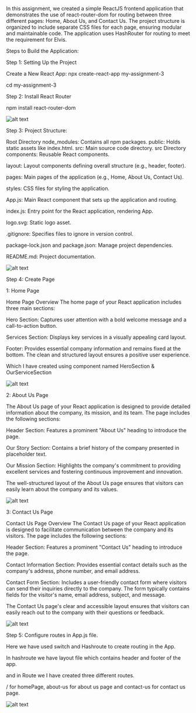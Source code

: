 In this assignment, we created a simple ReactJS frontend application that demonstrates the use of react-router-dom for routing between three different pages: Home, About Us, and Contact Us. The project structure is organized to include separate CSS files for each page, ensuring modular and maintainable code. The application uses HashRouter for routing to meet the requirement for Elvis.

Steps to Build the Application:

Step 1: Setting Up the Project

Create a New React App: npx create-react-app my-assignment-3

cd my-assignment-3

Step 2: Install React Router

npm install react-router-dom

![alt text](<Screenshot from 2024-06-10 10-58-02.png>)

Step 3: Project Structure:

Root Directory
node_modules: Contains all npm packages.
public: Holds static assets like index.html.
src: Main source code directory.
src Directory
components: Reusable React components.

layout: Layout components defining overall structure (e.g., header, footer).

pages: Main pages of the application (e.g., Home, About Us, Contact Us).

styles: CSS files for styling the application.

App.js: Main React component that sets up the application and routing.

index.js: Entry point for the React application, rendering App.

logo.svg: Static logo asset.

.gitignore: Specifies files to ignore in version control.

package-lock.json and package.json: Manage project dependencies.

README.md: Project documentation.

![alt text](image.png)

Step 4: Create Page

1: Home Page

Home Page Overview
The home page of your React application includes three main sections:

Hero Section: Captures user attention with a bold welcome message and a call-to-action button.

Services Section: Displays key services in a visually appealing card layout.

Footer: Provides essential company information and remains fixed at the bottom.
The clean and structured layout ensures a positive user experience.

Which I have created using component named HeroSection & OurServiceSection

![alt text](image-1.png)

2: About Us Page

The About Us page of your React application is designed to provide detailed information about the company, its mission, and its team. The page includes the following sections:

Header Section: Features a prominent "About Us" heading to introduce the page.

Our Story Section: Contains a brief history of the company presented in placeholder text.

Our Mission Section: Highlights the company's commitment to providing excellent services and fostering continuous improvement and innovation.

The well-structured layout of the About Us page ensures that visitors can easily learn about the company and its values.

![alt text](image-2.png)

3: Contact Us Page

Contact Us Page Overview
The Contact Us page of your React application is designed to facilitate communication between the company and its visitors. The page includes the following sections:

Header Section: Features a prominent "Contact Us" heading to introduce the page.

Contact Information Section: Provides essential contact details such as the company's address, phone number, and email address.

Contact Form Section: Includes a user-friendly contact form where visitors can send their inquiries directly to the company. The form typically contains fields for the visitor's name, email address, subject, and message.

The Contact Us page's clear and accessible layout ensures that visitors can easily reach out to the company with their questions or feedback.

![alt text](image-3.png)

Step 5: Configure routes in App.js file.

Here we have used switch and Hashroute to create routing in the App.

In hashroute we have layout file which contains header and footer of the app.

and in Route we I have created three different routes.

/ for homePage, about-us for about us page and contact-us for contact us page.

![alt text](<Screenshot from 2024-06-10 11-02-05.png>)
